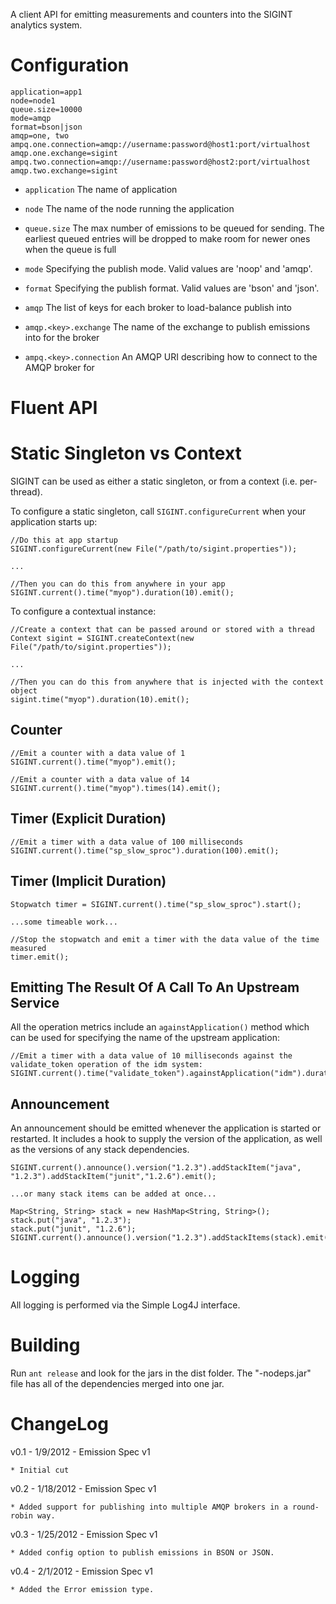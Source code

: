 A client API for emitting measurements and counters into the SIGINT analytics system.

Configuration
=============

	application=app1
	node=node1
	queue.size=10000
	mode=amqp
	format=bson|json
	amqp=one, two
	ampq.one.connection=amqp://username:password@host1:port/virtualhost
	amqp.one.exchange=sigint
	ampq.two.connection=amqp://username:password@host2:port/virtualhost
	amqp.two.exchange=sigint

* `application` The name of application

* `node` The name of the node running the application

* `queue.size` The max number of emissions to be queued for sending.  The earliest queued entries will be dropped to make room for newer ones when the queue is full

* `mode` Specifying the publish mode.  Valid values are 'noop' and 'amqp'.

* `format` Specifying the publish format.  Valid values are 'bson' and 'json'.

* `amqp` The list of keys for each broker to load-balance publish into

* `amqp.<key>.exchange` The name of the exchange to publish emissions into for the <key> broker

* `ampq.<key>.connection` An AMQP URI describing how to connect to the AMQP broker for <key>

Fluent API
==========

Static Singleton vs Context
===========================
SIGINT can be used as either a static singleton, or from a context (i.e. per-thread).

To configure a static singleton, call `SIGINT.configureCurrent` when your application starts up:

	//Do this at app startup
	SIGINT.configureCurrent(new File("/path/to/sigint.properties"));

	...

	//Then you can do this from anywhere in your app
	SIGINT.current().time("myop").duration(10).emit();

To configure a contextual instance:

	//Create a context that can be passed around or stored with a thread
	Context sigint = SIGINT.createContext(new File("/path/to/sigint.properties"));

	...

	//Then you can do this from anywhere that is injected with the context object
	sigint.time("myop").duration(10).emit();

Counter
-------
	//Emit a counter with a data value of 1
	SIGINT.current().time("myop").emit();

	//Emit a counter with a data value of 14
	SIGINT.current().time("myop").times(14).emit();


Timer (Explicit Duration)
-------------------------
	//Emit a timer with a data value of 100 milliseconds
	SIGINT.current().time("sp_slow_sproc").duration(100).emit();


Timer (Implicit Duration)
-------------------------
	Stopwatch timer = SIGINT.current().time("sp_slow_sproc").start();

	...some timeable work...
	
	//Stop the stopwatch and emit a timer with the data value of the time measured
	timer.emit(); 

Emitting The Result Of A Call To An Upstream Service
----------------------------------------------------
All the operation metrics include an `againstApplication()` method which can be used for specifying the name of the upstream application:

	//Emit a timer with a data value of 10 milliseconds against the validate_token operation of the idm system:
	SIGINT.current().time("validate_token").againstApplication("idm").duration(10).emit();

Announcement
------------
An announcement should be emitted whenever the application is started or restarted.  It includes a hook to supply the version of the application, as well as the versions of any stack dependencies.

	SIGINT.current().announce().version("1.2.3").addStackItem("java", "1.2.3").addStackItem("junit","1.2.6").emit();

	...or many stack items can be added at once...

	Map<String, String> stack = new HashMap<String, String>();
	stack.put("java", "1.2.3");
	stack.put("junit", "1.2.6");
	SIGINT.current().announce().version("1.2.3").addStackItems(stack).emit();

Logging
=======
All logging is performed via the Simple Log4J interface.

Building
========
Run `ant release` and look for the jars in the dist folder.  The "-nodeps.jar" file has all of the dependencies merged into one jar.

ChangeLog
=========

v0.1 - 1/9/2012 - Emission Spec v1
	
	* Initial cut

v0.2 - 1/18/2012 - Emission Spec v1
	
	* Added support for publishing into multiple AMQP brokers in a round-robin way.

v0.3 - 1/25/2012 - Emission Spec v1
	
	* Added config option to publish emissions in BSON or JSON.

v0.4 - 2/1/2012 - Emission Spec v1
	
	* Added the Error emission type.